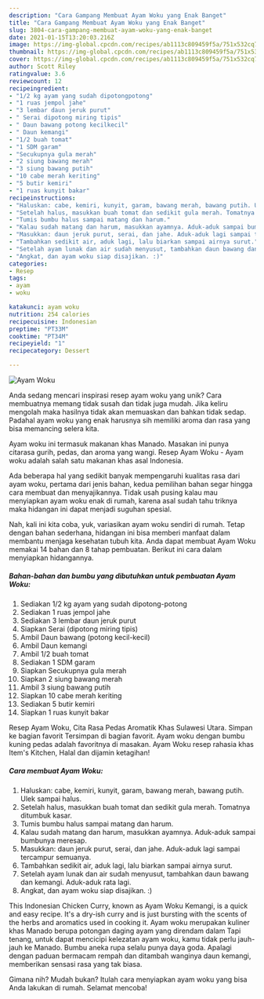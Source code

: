 ```yaml
---
description: "Cara Gampang Membuat Ayam Woku yang Enak Banget"
title: "Cara Gampang Membuat Ayam Woku yang Enak Banget"
slug: 3804-cara-gampang-membuat-ayam-woku-yang-enak-banget
date: 2021-01-15T13:20:03.216Z
image: https://img-global.cpcdn.com/recipes/ab1113c809459f5a/751x532cq70/ayam-woku-foto-resep-utama.jpg
thumbnail: https://img-global.cpcdn.com/recipes/ab1113c809459f5a/751x532cq70/ayam-woku-foto-resep-utama.jpg
cover: https://img-global.cpcdn.com/recipes/ab1113c809459f5a/751x532cq70/ayam-woku-foto-resep-utama.jpg
author: Scott Riley
ratingvalue: 3.6
reviewcount: 12
recipeingredient:
- "1/2 kg ayam yang sudah dipotongpotong"
- "1 ruas jempol jahe"
- "3 lembar daun jeruk purut"
- " Serai dipotong miring tipis"
- " Daun bawang potong kecilkecil"
- " Daun kemangi"
- "1/2 buah tomat"
- "1 SDM garam"
- "Secukupnya gula merah"
- "2 siung bawang merah"
- "3 siung bawang putih"
- "10 cabe merah keriting"
- "5 butir kemiri"
- "1 ruas kunyit bakar"
recipeinstructions:
- "Haluskan: cabe, kemiri, kunyit, garam, bawang merah, bawang putih. Ulek sampai halus."
- "Setelah halus, masukkan buah tomat dan sedikit gula merah. Tomatnya ditumbuk kasar."
- "Tumis bumbu halus sampai matang dan harum."
- "Kalau sudah matang dan harum, masukkan ayamnya. Aduk-aduk sampai bumbunya meresap."
- "Masukkan: daun jeruk purut, serai, dan jahe. Aduk-aduk lagi sampai tercampur semuanya."
- "Tambahkan sedikit air, aduk lagi, lalu biarkan sampai airnya surut."
- "Setelah ayam lunak dan air sudah menyusut, tambahkan daun bawang dan kemangi. Aduk-aduk rata lagi."
- "Angkat, dan ayam woku siap disajikan. :)"
categories:
- Resep
tags:
- ayam
- woku

katakunci: ayam woku 
nutrition: 254 calories
recipecuisine: Indonesian
preptime: "PT33M"
cooktime: "PT34M"
recipeyield: "1"
recipecategory: Dessert

---
```



![Ayam Woku](https://img-global.cpcdn.com/recipes/ab1113c809459f5a/751x532cq70/ayam-woku-foto-resep-utama.jpg)

Anda sedang mencari inspirasi resep ayam woku yang unik? Cara membuatnya memang tidak susah dan tidak juga mudah. Jika keliru mengolah maka hasilnya tidak akan memuaskan dan bahkan tidak sedap. Padahal ayam woku yang enak harusnya sih memiliki aroma dan rasa yang bisa memancing selera kita.

Ayam woku ini termasuk makanan khas Manado. Masakan ini punya citarasa gurih, pedas, dan aroma yang wangi. Resep Ayam Woku - Ayam woku adalah salah satu makanan khas asal Indonesia.

Ada beberapa hal yang sedikit banyak mempengaruhi kualitas rasa dari ayam woku, pertama dari jenis bahan, kedua pemilihan bahan segar hingga cara membuat dan menyajikannya. Tidak usah pusing kalau mau menyiapkan ayam woku enak di rumah, karena asal sudah tahu triknya maka hidangan ini dapat menjadi suguhan spesial.


Nah, kali ini kita coba, yuk, variasikan ayam woku sendiri di rumah. Tetap dengan bahan sederhana, hidangan ini bisa memberi manfaat dalam membantu menjaga kesehatan tubuh kita. Anda dapat membuat Ayam Woku memakai 14 bahan dan 8 tahap pembuatan. Berikut ini cara dalam menyiapkan hidangannya.

<!--inarticleads1-->

##### Bahan-bahan dan bumbu yang dibutuhkan untuk pembuatan Ayam Woku:

1. Sediakan 1/2 kg ayam yang sudah dipotong-potong
1. Sediakan 1 ruas jempol jahe
1. Sediakan 3 lembar daun jeruk purut
1. Siapkan  Serai (dipotong miring tipis)
1. Ambil  Daun bawang (potong kecil-kecil)
1. Ambil  Daun kemangi
1. Ambil 1/2 buah tomat
1. Sediakan 1 SDM garam
1. Siapkan Secukupnya gula merah
1. Siapkan 2 siung bawang merah
1. Ambil 3 siung bawang putih
1. Siapkan 10 cabe merah keriting
1. Sediakan 5 butir kemiri
1. Siapkan 1 ruas kunyit bakar


Resep Ayam Woku, Cita Rasa Pedas Aromatik Khas Sulawesi Utara. Simpan ke bagian favorit Tersimpan di bagian favorit. Ayam woku dengan bumbu kuning pedas adalah favoritnya di masakan. Ayam Woku resep rahasia khas Item&#39;s Kitchen, Halal dan dijamin ketagihan! 

<!--inarticleads2-->

##### Cara membuat Ayam Woku:

1. Haluskan: cabe, kemiri, kunyit, garam, bawang merah, bawang putih. Ulek sampai halus.
1. Setelah halus, masukkan buah tomat dan sedikit gula merah. Tomatnya ditumbuk kasar.
1. Tumis bumbu halus sampai matang dan harum.
1. Kalau sudah matang dan harum, masukkan ayamnya. Aduk-aduk sampai bumbunya meresap.
1. Masukkan: daun jeruk purut, serai, dan jahe. Aduk-aduk lagi sampai tercampur semuanya.
1. Tambahkan sedikit air, aduk lagi, lalu biarkan sampai airnya surut.
1. Setelah ayam lunak dan air sudah menyusut, tambahkan daun bawang dan kemangi. Aduk-aduk rata lagi.
1. Angkat, dan ayam woku siap disajikan. :)


This Indonesian Chicken Curry, known as Ayam Woku Kemangi, is a quick and easy recipe. It&#39;s a dry-ish curry and is just bursting with the scents of the herbs and aromatics used in cooking it. Ayam woku merupakan kuliner khas Manado berupa potongan daging ayam yang direndam dalam Tapi tenang, untuk dapat mencicipi kelezatan ayam woku, kamu tidak perlu jauh-jauh ke Manado. Bumbu aneka rupa selalu punya daya goda. Apalagi dengan paduan bermacam rempah dan ditambah wanginya daun kemangi, memberikan sensasi rasa yang tak biasa. 

Gimana nih? Mudah bukan? Itulah cara menyiapkan ayam woku yang bisa Anda lakukan di rumah. Selamat mencoba!
